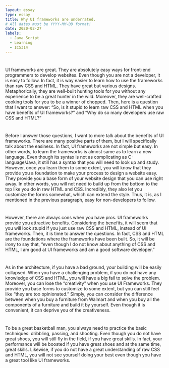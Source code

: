 ```yaml
---
layout: essay
type: essay
title: Why UI frameworks are underrated.
# All dates must be YYYY-MM-DD format!
date: 2020-02-27
labels:
  - Java Script
  - Learning
  - ICS314
---
```



# 
UI frameworks are great. They are absolutely easy ways for front-end programmers to develop websites. Even though you are not a developer, it is easy to follow. In fact, it is way easier to learn how to use the frameworks than raw CSS and HTML. They have great but various designs. Metaphorically, they are well-built hunting tools for you without any experience to be a great hunter in the wild. Moreover, they are well-crafted cooking tools for you to be a winner of chopped. Then, here is a question that I want to answer: “So, is it stupid to learn raw CSS and HTML when you have benefits of UI frameworks?” and “Why do so many developers use raw CSS and HTML?”


# 
Before I answer those questions, I want to more talk about the benefits of UI frameworks. There are many positive parts of them, but I will specifically talk about the easiness. In fact, UI frameworks are not simple but easy. In other words, to learn the frameworks is almost same as to learn a new language. Even though its syntax is not as complicating as C-language/Java, it still has a syntax that you will need to look up and study. However, once you learn them to some extent, you will know that they provide you a foundation to make your process to design a website easy. They provide you a base form of your website design that you can use right away. In other words, you will not need to build up from the bottom to the top like you do in raw HTML and CSS. Incredibly, they also let you customize the forms somewhat, which can extend the style. Thus, it is, as I mentioned in the previous paragraph, easy for non-developers to follow.

# 
However, there are always cons when you have pros. UI frameworks provide you attractive benefits. Considering the benefits, it will seem that you will look stupid if you just use raw CSS and HTML, instead of UI frameworks. Then, it is time to answer the questions. In fact, CSS and HTML are the foundations where the frameworks have been built. So, it will be irony to say that, “even though I do not know about anything of CSS and HTML, I am good at UI frameworks and am a good software developer.”

# 
As in the architecture, if you have a bad ground, your building will be easily collapsed. When you have a challenging problem, if you do not have any knowledge of CSS and HTML, you will have a big fail to solve the problem. Moreover, you can lose the “creativity” when you use UI Frameworks. They provide you base forms to customize to some extent, but you can still feel like “they are too opinionated.” Simply, you can consider the difference between when you buy a furniture from Walmart and when you buy all the components of a furniture and build it by yourself. Even though it is convenient, it can deprive you of the creativeness.

# 
To be a great basketball man, you always need to practice the basic techniques: dribbling, passing, and shooting. Even though you do not have great shoes, you will still fly in the field, if you have great skills. In fact, your performance will be boosted if you have great shoes and at the same time, great skills. Likewise, if you do not have a great understanding of raw CSS and HTML, you will not see yourself doing your best even though you have a great tool like UI frameworks. 
